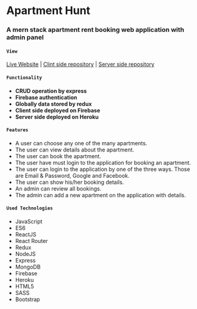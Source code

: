 # Apartment Hunt
### A mern stack apartment rent booking web application with admin panel

#### `View`

[Live Website](https://www.google.com "Apartment Hunt") | [Clint side repository](https://github.com/Asaduzzaman607/mern-apartment-rental-client) | [Server side repository](https://github.com/WebKawsar/apartment-hunt-server)

#### `Functionality`
* **CRUD operation by express**
* **Firebase authentication**
* **Globally data stored by redux**
* **Client side deployed on Firebase**
* **Server side deployed on Heroku**


#### `Features`
* A user can choose any one of the many apartments.
* The user can view details about the apartment.
* The user can book the apartment.
* The user have must login to the application for booking an apartment.
* The user can login to the application by one of the three ways. Those are Email & Password, Google and Facebook.
* The user can show his/her booking details.
* An admin can review all bookings.
* The admin can add a new apartment on the application with details.

#### `Used Technologies`

* JavaScript
* ES6
* ReactJS
* React Router
* Redux
* NodeJS
* Express
* MongoDB
* Firebase
* Heroku
* HTML5
* SASS
* Bootstrap
